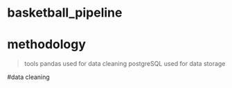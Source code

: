 # basketball_pipeline

# methodology
>tools
pandas used for data cleaning
postgreSQL used for data storage

#data cleaning
